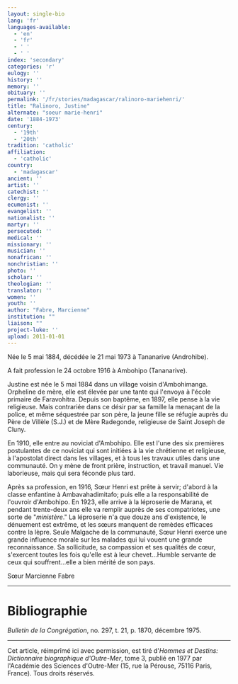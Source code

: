 ```yaml
---
layout: single-bio
lang: 'fr'
languages-available:
  - 'en'
  - 'fr'
  - ' '
  - ' '
index: 'secondary'
categories: 'r'
eulogy: ''
history: ''
memory: ''
obituary: ''
permalink: '/fr/stories/madagascar/ralinoro-mariehenri/'
title: "Ralinoro, Justine"
alternate: "soeur marie-henri"
date: '1884-1973'
century:
  - '19th'
  - '20th'
tradition: 'catholic'
affiliation:
  - 'catholic'
country:
  - 'madagascar'
ancient: ''
artist: ''
catechist: ''
clergy: ''
ecumenist: ''
evangelist: ''
nationalist: ''
martyr: ''
persecuted: ''
medical: ''
missionary: ''
musician: ''
nonafrican: ''
nonchristian: ''
photo: ''
scholar: ''
theologian: ''
translator: ''
women: ''
youth: ''
author: "Fabre, Marcienne"
institution: ""
liaison: ""
project-luke: ''
upload: 2011-01-01
---
```




Née le 5 mai 1884, décédée le 21 mai 1973 à Tananarive (Androhibe).

A fait profession le 24 octobre 1916 à Ambohipo (Tananarive).

Justine est née le 5 mai 1884 dans un village voisin d'Ambohimanga. Orpheline de mère, elle est élevée par une tante qui l'envoya à l'école primaire de Faravohitra. Depuis son baptême, en 1897, elle pense à la vie religieuse. Mais contrariée dans ce désir par sa famille la menaçant de la police, et même séquestrée par son père, la jeune fille se réfugie auprès du Père de Villèle (S.J.) et de Mère Radegonde, religieuse de Saint Joseph de Cluny.

En 1910, elle entre au noviciat d'Ambohipo. Elle est l'une des six premières postulantes de ce noviciat qui sont initiées à la vie chrétienne et religieuse, à l'apostolat direct dans les villages, et à tous les travaux utiles dans une communauté. On y mène de front prière, instruction, et travail manuel. Vie laborieuse, mais qui sera féconde plus tard.

Après sa profession, en 1916, Sœur Henri est prête à servir; d'abord à la classe enfantine à Ambavahadimitafo; puis elle a la responsabilité de l'ouvroir d'Ambohipo. En 1923, elle arrive à la léproserie de Marana, et pendant trente-deux ans elle va remplir auprès de ses compatriotes, une sorte de "*ministère*." La léproserie n'a que douze ans d'existence, le dénuement est extrême, et les sœurs manquent de remèdes efficaces contre la lèpre. Seule Malgache de la communauté, Sœur Henri exerce une grande influence morale sur les malades qui lui vouent une grande reconnaissance. Sa sollicitude, sa compassion et ses qualités de cœur, s'exercent toutes les fois qu'elle est à leur chevet…Humble servante de ceux qui souffrent…elle a bien mérité de son pays.

Sœur Marcienne Fabre

---

# Bibliographie

*Bulletin de la Congrégation*, no. 297, t. 21, p. 1870, décembre 1975.

---

Cet article, réimprîmé ici avec permission, est tiré d'*Hommes et Destins: Dictionnaire biographique d'Outre-Mer*, tome 3, publié en 1977 par l'Académie des Sciences d'Outre-Mer (15, rue la Pérouse, 75116 Paris, France). Tous droits réservés.